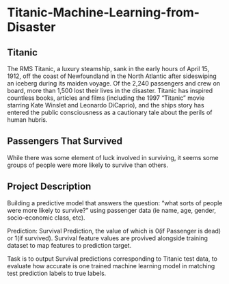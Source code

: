 # Titanic-Machine-Learning-from-Disaster

## Titanic
The RMS Titanic, a luxury steamship, sank in the early hours of April 15, 1912, off the coast of Newfoundland in the North Atlantic after sideswiping an iceberg during its maiden voyage. Of the 2,240 passengers and crew on board, more than 1,500 lost their lives in the disaster. Titanic has inspired countless books, articles and films (including the 1997 “Titanic” movie starring Kate Winslet and Leonardo DiCaprio), and the ships story has entered the public consciousness as a cautionary tale about the perils of human hubris.




## Passengers That Survived
While there was some element of luck involved in surviving, it seems some groups of people were more likely to survive than others.



## Project Description
Building a predictive model that answers the question: “what sorts of people were more likely to survive?” using passenger data (ie name, age, gender, socio-economic class, etc).

Prediction: Survival Prediction, the value of which is 0(if Passenger is dead) or 1(if survived). Survival feature values are provived alongside training dataset to map features to prediction target.

Task is to output Survival predictions corresponding to Titanic test data, to evaluate how accurate is one trained machine learning model in matching test prediction labels to true labels.
